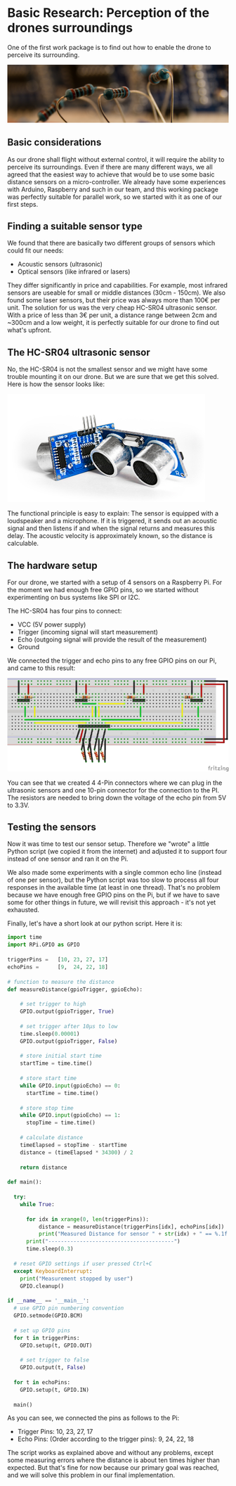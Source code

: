 # Basic Research: Perception of the drones surroundings

One of the first work package is to find out how to enable the drone to perceive its surrounding.

![header](../media/header_resistor.jpg)

## Basic considerations

As our drone shall flight without external control, it will require the ability to perceive its surroundings. 
Even if there are many different ways, we all agreed that the easiest way to achieve that would be to use 
some basic distance sensors on a micro-controller. We already have some experiences with Arduino, Raspberry 
and such in our team, and this working package was perfectly suitable for parallel work, so we started with
it as one of our first steps.

## Finding a suitable sensor type

We found that there are basically two different groups of sensors which could fit our needs:

- Acoustic sensors (ultrasonic)
- Optical sensors (like infrared or lasers)

They differ significantly in price and capabilities. For example, most infrared sensors are useable for 
small or middle distances (30cm - 150cm). We also found some laser sensors, but their price was always more
than 100€ per unit.
The solution for us was the very cheap HC-SR04 ultrasonic sensor. With a price of less than 3€ per unit, 
a distance range between 2cm and ~300cm and a low weight, it is perfectly suitable for our drone to find out what's upfront.

## The HC-SR04 ultrasonic sensor

No, the HC-SR04 is not the smallest sensor and we might have some trouble mounting it on our drone. But we are 
sure that we get this solved. Here is how the sensor looks like:

![HC-SR04 ultrasonic sensor](../media/hc_sr_04_small.jpg)

The functional principle is easy to explain: The sensor is equipped with a loudspeaker and a microphone. If it 
is triggered, it sends out an acoustic signal and then listens if and when the signal returns and measures this 
delay. The acoustic velocity is approximately known, so the distance is calculable.

## The hardware setup

For our drone, we started with a setup of 4 sensors on a Raspberry Pi. For the moment we had enough free GPIO pins,
so we started without experimenting on bus systems like SPI or I2C. 

The HC-SR04 has four pins to connect:
- VCC (5V power supply)
- Trigger (incoming signal will start measurement)
- Echo (outgoing signal will provide the result of the measurement)
- Ground

We connected the trigger and echo pins to any free GPIO pins on our Pi, and came to this result:

![HC-SR04 ultrasonic sensor](../media/ultrasonic_sketch_small.jpg)

You can see that we created 4 4-Pin connectors where we can plug in the ultrasonic sensors and one 10-pin connector 
for the connection to the PI. The resistors are needed to bring down the voltage of the echo pin from 5V to 3.3V.


## Testing the sensors

Now it was time to test our sensor setup. Therefore we "wrote" a little Python script (we copied it from the internet) 
and adjusted it to support four instead of one sensor and ran it on the Pi.

We also made some experiments with a single common echo line (instead of one per sensor), but the Python script was too 
slow to process all four responses in the available time (at least in one thread). That's no problem because we have enough 
free GPIO pins on the Pi, but if we have to save some for other things in future, we will revisit this approach - it's not yet 
exhausted.

Finally, let's have a short look at our python script. Here it is:

```python
import time
import RPi.GPIO as GPIO

triggerPins =   [10, 23, 27, 17]
echoPins =      [9,  24, 22, 18]

# function to measure the distance
def measureDistance(gpioTrigger, gpioEcho):

    # set trigger to high
    GPIO.output(gpioTrigger, True)

    # set trigger after 10µs to low
    time.sleep(0.00001)
    GPIO.output(gpioTrigger, False)

    # store initial start time
    startTime = time.time()

    # store start time
    while GPIO.input(gpioEcho) == 0:
      startTime = time.time()

    # store stop time
    while GPIO.input(gpioEcho) == 1:
      stopTime = time.time()

    # calculate distance
    timeElapsed = stopTime - startTime
    distance = (timeElapsed * 34300) / 2

    return distance

def main():

  try:
    while True:

      for idx in xrange(0, len(triggerPins)):
          distance = measureDistance(triggerPins[idx], echoPins[idx])
          print("Measured Distance for sensor " + str(idx) + " == %.1f cm" % distance)
      print("----------------------------------------")
      time.sleep(0.3)

  # reset GPIO settings if user pressed Ctrl+C
  except KeyboardInterrupt:
    print("Measurement stopped by user")
    GPIO.cleanup()

if __name__ == '__main__':
  # use GPIO pin numbering convention
  GPIO.setmode(GPIO.BCM)

  # set up GPIO pins
  for t in triggerPins:
    GPIO.setup(t, GPIO.OUT)

    # set trigger to false
    GPIO.output(t, False)

  for t in echoPins:
    GPIO.setup(t, GPIO.IN)

  main()
```

As you can see, we connected the pins as follows to the Pi:

- Trigger Pins: 10, 23, 27, 17
- Echo Pins: (Order according to the trigger pins): 9, 24, 22, 18

The script works as explained above and without any problems, except some measuring errors where the distance is about ten times 
higher than expected. But that's fine for now because our primary goal was reached, and we will solve this problem in our final 
implementation.
